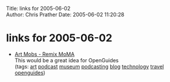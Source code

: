 Title: links for 2005-06-02  
Author: Chris Prather
Date: 2005-06-02 11:20:28

# links for 2005-06-02
<ul class="delicious">
	<li>
		<div class="delicious-link"><a href="http://mod.blogs.com/art_mobs/">Art Mobs - Remix MoMA</a></div>
		<div class="delicious-extended">This would be a great idea for OpenGuides</div>
		<div class="delicious-tags">(tags: <a href="http://del.icio.us/perigrin/art">art</a> <a href="http://del.icio.us/perigrin/podcast">podcast</a> <a href="http://del.icio.us/perigrin/museum">museum</a> <a href="http://del.icio.us/perigrin/podcasting">podcasting</a> <a href="http://del.icio.us/perigrin/blog">blog</a> <a href="http://del.icio.us/perigrin/technology">technology</a> <a href="http://del.icio.us/perigrin/travel">travel</a> <a href="http://del.icio.us/perigrin/openguides">openguides</a>)</div>
	</li>
</ul>

